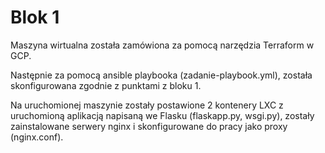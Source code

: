 # Blok 1
Maszyna wirtualna została zamówiona za pomocą narzędzia Terraform w GCP.

Następnie za pomocą ansible playbooka (zadanie-playbook.yml), została skonfigurowana zgodnie z punktami z bloku 1.

Na uruchomionej maszynie zostały postawione 2 kontenery LXC z uruchomioną aplikacją napisaną we Flasku (flaskapp.py, wsgi.py), zostały zainstalowane serwery nginx i skonfigurowane do pracy jako proxy (nginx.conf).